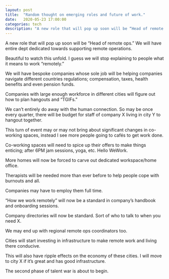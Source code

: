 ```yaml
---
layout: post
title:  "Random thought on emerging roles and future of work."
date:   2020-05-23 17:00:00
categories: tech
description: "A new role that will pop up soon will be “Head of remote ops.” We will have entire dept dedicated towards supporting remote operations. "
---
```

A new role that will pop up soon will be “Head of remote ops.” We will have entire dept dedicated towards supporting remote operations. 

Beautiful to watch this unfold.  I guess we will stop explaining to people what it means to work “remotely.”

We will have bespoke companies whose sole job will be helping companies navigate different countries regulations; compensation, taxes, health benefits and even pension funds.

Companies with large enough workforce in different cities will figure out how to plan hangouts and “TGIFs.” 

We can’t entirely do away with the human connection. So may be once every quarter, there will be budget for staff of company X living in city Y to hangout together.

This turn of event may or may not bring about significant changes in co-working spaces, instead I see more people going to cafés to get work done. 

Co-working spaces will need to spice up their offers to make things enticing; after 6PM jam sessions, yoga, etc. Hello WeWork.

More homes will now be forced to carve out dedicated workspace/home office.  

Therapists will be needed more than ever before to help people cope with burnouts and all. 

Companies may have to employ them full time.

“How we work remotely” will now be a standard in company’s handbook and onboarding sessions.

Company directories will now be standard. Sort of who to talk to when you need X. 

We may end up with regional remote ops coordinators too.

Cities will start investing in infrastructure to make remote work and living there conducive. 

This will also have ripple effects on the economy of these cities. I will move to city X if it’s great and has good infrastructure. 

The second phase of talent war is about to begin.